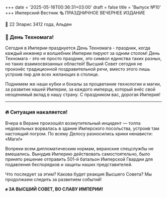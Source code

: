 +++
date = '2025-05-16T00:36:31+03:00'
draft = false
title = 'Выпуск №10'
+++
Имперский Вестник 🗞 
ПРАЗДНИЧНОЕ ВЕЧЕРНЕЕ ИЗДАНИЕ

📆 22 Эларис 3412 года, Альден

### **🎉 День Техномага!**
Сегодня в Империи празднуется День Техномага - праздник, когда каждый инженер и волшебник Империи пируют за одним столом! День Техномага - это не просто праздник, это символ единства таких разных, но таких взаимосвязанных областей! Высший Совет сегодня не произнёс традиционной поздравительной речи, вместо этого лишь устроив пир для всех желающих в столице. 

Поднимем же наши кубки и бокалы за процветание технологии и магии, за развитие нашей Империи, за каждого имперца, который внёс свой неоценимый вклад в нашу страну. С праздником вас, дорогая Империя!

---

### **🔥 Ситуация накаляется!**
Вчера в Веране произошёл возмутительный инцидент — толпа недовольных ворвалась в здание Имперского посольства, устроив там настоящий погром. По всему Делосу разносились крики ненависти: «Маги!»  

Вопреки всем дипломатическим нормам, веранские спецслужбы не вмешались. Вынудив Империю действовать самостоятельно, было принято решение отправить 501-й батальон Имперской Гвардии для подавления беспорядков и защиты наших представителей.  

Что последует за этим? Какова будет реакция Высшего Совета? Мы продолжаем следить за развитием событий!

**✊ ЗА ВЫСШИЙ СОВЕТ, ВО СЛАВУ ИМПЕРИИ!**